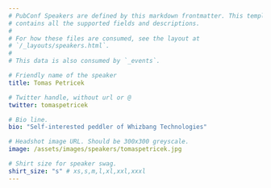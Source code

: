 ```yaml
---
# PubConf Speakers are defined by this markdown frontmatter. This template
# contains all the supported fields and descriptions.
#
# For how these files are consumed, see the layout at
# `/_layouts/speakers.html`.
#
# This data is also consumed by `_events`.

# Friendly name of the speaker
title: Tomas Petricek

# Twitter handle, without url or @
twitter: tomaspetricek

# Bio line.
bio: "Self-interested peddler of Whizbang Technologies"

# Headshot image URL. Should be 300x300 greyscale.
image: /assets/images/speakers/tomaspetricek.jpg

# Shirt size for speaker swag.
shirt_size: "s" # xs,s,m,l,xl,xxl,xxxl
---
```


